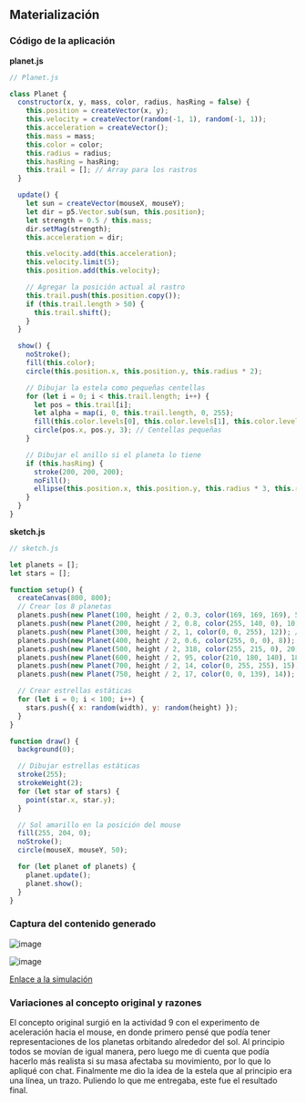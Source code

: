 ## Materialización
### Código de la aplicación
**planet.js**
``` js
// Planet.js

class Planet {
  constructor(x, y, mass, color, radius, hasRing = false) {
    this.position = createVector(x, y);
    this.velocity = createVector(random(-1, 1), random(-1, 1));
    this.acceleration = createVector();
    this.mass = mass;
    this.color = color;
    this.radius = radius;
    this.hasRing = hasRing;
    this.trail = []; // Array para los rastros
  }

  update() {
    let sun = createVector(mouseX, mouseY);
    let dir = p5.Vector.sub(sun, this.position);
    let strength = 0.5 / this.mass;
    dir.setMag(strength);
    this.acceleration = dir;

    this.velocity.add(this.acceleration);
    this.velocity.limit(5);
    this.position.add(this.velocity);

    // Agregar la posición actual al rastro
    this.trail.push(this.position.copy());
    if (this.trail.length > 50) {
      this.trail.shift();
    }
  }

  show() {
    noStroke();
    fill(this.color);
    circle(this.position.x, this.position.y, this.radius * 2);

    // Dibujar la estela como pequeñas centellas
    for (let i = 0; i < this.trail.length; i++) {
      let pos = this.trail[i];
      let alpha = map(i, 0, this.trail.length, 0, 255);
      fill(this.color.levels[0], this.color.levels[1], this.color.levels[2], alpha);
      circle(pos.x, pos.y, 3); // Centellas pequeñas
    }

    // Dibujar el anillo si el planeta lo tiene
    if (this.hasRing) {
      stroke(200, 200, 200);
      noFill();
      ellipse(this.position.x, this.position.y, this.radius * 3, this.radius);
    }
  }
}
```

**sketch.js**
``` js
// sketch.js

let planets = [];
let stars = [];

function setup() {
  createCanvas(800, 800);
  // Crear los 8 planetas
  planets.push(new Planet(100, height / 2, 0.3, color(169, 169, 169), 5)); // Mercurio
  planets.push(new Planet(200, height / 2, 0.8, color(255, 140, 0), 10)); // Venus
  planets.push(new Planet(300, height / 2, 1, color(0, 0, 255), 12)); // Tierra
  planets.push(new Planet(400, height / 2, 0.6, color(255, 0, 0), 8)); // Marte
  planets.push(new Planet(500, height / 2, 318, color(255, 215, 0), 20)); // Júpiter
  planets.push(new Planet(600, height / 2, 95, color(210, 180, 140), 18, true)); // Saturno (con anillo)
  planets.push(new Planet(700, height / 2, 14, color(0, 255, 255), 15)); // Urano
  planets.push(new Planet(750, height / 2, 17, color(0, 0, 139), 14)); // Neptuno

  // Crear estrellas estáticas
  for (let i = 0; i < 100; i++) {
    stars.push({ x: random(width), y: random(height) });
  }
}

function draw() {
  background(0);

  // Dibujar estrellas estáticas
  stroke(255);
  strokeWeight(2);
  for (let star of stars) {
    point(star.x, star.y);
  }

  // Sol amarillo en la posición del mouse
  fill(255, 204, 0);
  noStroke();
  circle(mouseX, mouseY, 50);

  for (let planet of planets) {
    planet.update();
    planet.show();
  }
}
```
### Captura del contenido generado
![image](https://github.com/user-attachments/assets/9bde85f6-5afd-4460-b98c-3fc9801e1eda)

![image](https://github.com/user-attachments/assets/d7c0cf7e-0dc5-4bc1-b887-6066b1f7c40b)

[Enlace a la simulación](https://editor.p5js.org/SofiaLezcanoArenas/sketches/6rweEh0lI)
### Variaciones al concepto original y razones
El concepto original surgió en la actividad 9 con el experimento de aceleración hacia el mouse, en donde primero pensé que podía tener representaciones de los planetas orbitando alrededor del sol. Al principio todos se movían de igual manera, pero luego me di cuenta que podía hacerlo más realista si su masa afectaba su movimiento, por lo que lo apliqué con chat. Finalmente me dio la idea de la estela que al principio era una línea, un trazo. Puliendo lo que me entregaba, este fue el resultado final.
